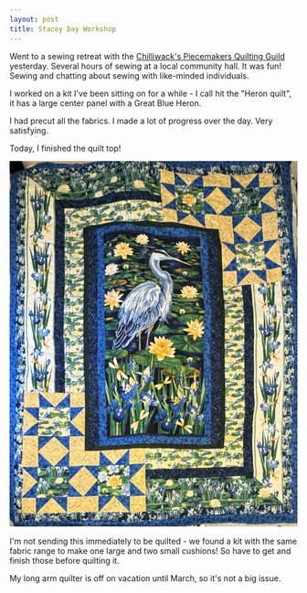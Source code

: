 ```yaml
---
layout: post
title: Stacey Day Workshop
---
```

Went to a sewing retreat with the [Chilliwack's Piecemakers Quilting Guild](https://www.chilliwackpiecemakers.com/) yesterday. Several hours of sewing at a local community hall. It was fun! Sewing and chatting about sewing with like-minded individuals.

I worked on a kit I've been sitting on for a while - I call hit the "Heron quilt", it has a large center panel with a Great Blue Heron. 

I had precut all the fabrics. I made a lot of progress over the day. Very satisfying.

Today, I finished the quilt top!

<img src="/images/heron-quilt-top.jpg" alt="A large quilt top in blues, yellows, and greens, with a large center panel of a Great Blue Heron" /> 

I'm not sending this immediately to be quilted - we found a kit with the same fabric range to make one large and two small cushions! So have to get and finish those before quilting it.

My long arm quilter is off on vacation until March, so it's not a big issue.
